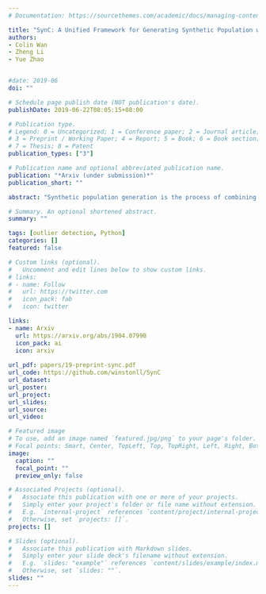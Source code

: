 ```yaml
---
# Documentation: https://sourcethemes.com/academic/docs/managing-content/

title: "SynC: A Unified Framework for Generating Synthetic Population with Gaussian Copula"
authors: 
- Colin Wan
- Zheng Li
- Yue Zhao


#date: 2019-06
doi: ""

# Schedule page publish date (NOT publication's date).
publishDate: 2019-06-22T08:05:15+08:00

# Publication type.
# Legend: 0 = Uncategorized; 1 = Conference paper; 2 = Journal article;
# 3 = Preprint / Working Paper; 4 = Report; 5 = Book; 6 = Book section;
# 7 = Thesis; 8 = Patent
publication_types: ["3"]

# Publication name and optional abbreviated publication name.
publication: "*Arxiv (under submission)*"
publication_short: ""

abstract: "Synthetic population generation is the process of combining multiple socioeonomic and demographic datasets from various sources and at different granularity, and downscaling them to an individual level. Although it is a fundamental step for many data science tasks, an efficient and standard framework is absent. In this study, we propose a multi-stage framework called SynC (Synthetic Population via Gaussian Copula) to fill the gap. SynC first removes potential outliers in the data and then fits the filtered data with a Gaussian copula model to correctly capture dependencies and marginal distributions of sampled survey data. Finally, SynC leverages neural networks to merge datasets into one and then scales them accordingly to match the marginal constraints. We make four key contributions in this work: 1) propose a novel framework for generating individual level data from aggregated data sources by combining state-of-the-art machine learning and statistical techniques, 2) design a metric for validating the accuracy of generated data when the ground truth is hard to obtain, 3) demonstrate its effectiveness with the Canada National Census data and presenting two real-world use cases where datasets of this nature can be leveraged by businesses, and 4) release an easy-to-use framework implementation for reproducibility."

# Summary. An optional shortened abstract.
summary: ""

tags: [outlier detection, Python]
categories: []
featured: false

# Custom links (optional).
#   Uncomment and edit lines below to show custom links.
# links:
# - name: Follow
#   url: https://twitter.com
#   icon_pack: fab
#   icon: twitter

links:
- name: Arxiv
  url: https://arxiv.org/abs/1904.07998
  icon_pack: ai
  icon: arxiv
  
url_pdf: papers/19-preprint-sync.pdf
url_code: https://github.com/winstonll/SynC
url_dataset:
url_poster:
url_project: 
url_slides:
url_source: 
url_video:

# Featured image
# To use, add an image named `featured.jpg/png` to your page's folder. 
# Focal points: Smart, Center, TopLeft, Top, TopRight, Left, Right, BottomLeft, Bottom, BottomRight.
image:
  caption: ""
  focal_point: ""
  preview_only: false

# Associated Projects (optional).
#   Associate this publication with one or more of your projects.
#   Simply enter your project's folder or file name without extension.
#   E.g. `internal-project` references `content/project/internal-project/index.md`.
#   Otherwise, set `projects: []`.
projects: []

# Slides (optional).
#   Associate this publication with Markdown slides.
#   Simply enter your slide deck's filename without extension.
#   E.g. `slides: "example"` references `content/slides/example/index.md`.
#   Otherwise, set `slides: ""`.
slides: ""
---
```


